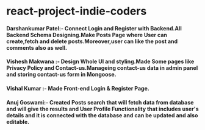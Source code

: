 # react-project-indie-coders

#### Darshankumar Patel:- Connect Login and Register with Backend.All Backend Schema Designing.Make Posts Page where User can create,fetch and delete posts.Moreover,user can like the post and comments also as well.

#### Vishesh Makwana :- Design Whole UI and styling.Made Some pages like Privacy Policy and Contact-us.Manageing contact-us data in admin panel and storing contact-us form in Mongoose.

#### Vishal Kumar :- Made Front-end Login & Register Page.

#### Anuj Goswami:- Created Posts search that will fetch data from database and will give the results and User Profile Functionality that includes user's details and it is connected with the database and can be updated and also editable.
